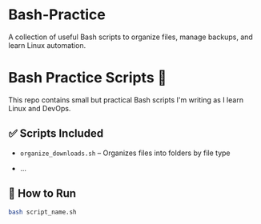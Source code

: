 # Bash-Practice
A collection of useful Bash scripts to organize files, manage backups, and learn Linux automation.
# Bash Practice Scripts 🐧

This repo contains small but practical Bash scripts I'm writing as I learn Linux and DevOps.

## ✅ Scripts Included

- `organize_downloads.sh` – Organizes files into folders by file type

- ...

## 🔧 How to Run

```bash
bash script_name.sh
